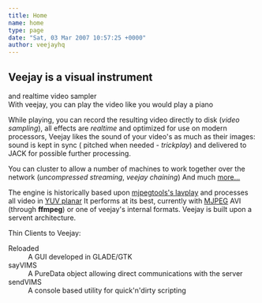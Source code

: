 ```yaml
---
title: Home
name: home
type: page
date: "Sat, 03 Mar 2007 10:57:25 +0000"
author: veejayhq
---
```

## Veejay is a visual instrument  
and realtime video sampler  
With veejay, you can play the video like you would play a piano  

While playing, you can record the resulting video directly to disk (*video sampling*), all effects are *realtime* and optimized for use on modern processors, Veejay likes the sound of your video's as much as their images: sound is kept in sync ( pitched when needed - *trickplay*) and delivered to JACK for possible further processing.  

You can cluster to allow a number of machines to work together over the network (*uncompressed streaming*, *veejay chaining*) And much [more...](http://www.veejayhq.net/features/)  

The engine is historically based upon [mjpegtools's lavplay](http://mjpeg.sf.net) and processes all video in [YUV planar](http://www.veejayhq.net/docs/colorspaces/) It performs at its best, currently with [MJPEG](http://en.wikipedia.org/wiki/Motion_JPEG) AVI (through **ffmpeg**) or one of veejay's internal formats. Veejay is built upon a servent architecture.  

Thin Clients to Veejay:  

<dl><dt>Reloaded</dt><dd>A GUI developed in GLADE/GTK</dd><dt>sayVIMS</dt><dd>A PureData object allowing direct communications with the server</dd><dt>sendVIMS</dt><dd>A console based utility for quick'n'dirty scripting</dd></dl>